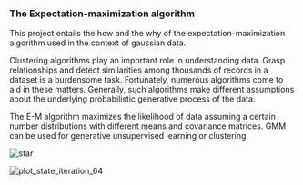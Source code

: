 ### The Expectation-maximization algorithm

This project entails the how and the why of the expectation-maximization algorithm used in the context of gaussian data. 

Clustering algorithms play an important role in understanding data. Grasp relationships and detect similarities among thousands of records in a dataset is a burdensome task. Fortunately, numerous algorithms come to aid in these matters. Generally, such algorithms make different assumptions about the underlying probabilistic generative process of the data.

The E-M algorithm maximizes the likelihood of data assuming a certain number distributions with different means and covariance matrices. GMM can be used for generative unsupervised learning or clustering.

![star](https://github.com/user-attachments/assets/3010d96f-9ee0-4398-9ebb-26a3d68ed8de)

![plot_state_iteration_64](https://github.com/user-attachments/assets/9e977c85-7298-4b2c-9d18-c6e4433eba92)


